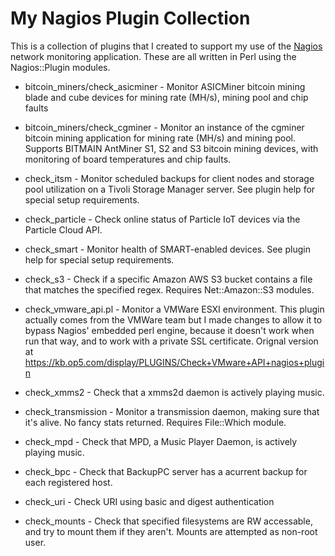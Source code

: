 My Nagios Plugin Collection
===========================

This is a collection of plugins that I created to support my use of the [Nagios](http://www.nagios.com) network monitoring application.  These are all written in Perl using the Nagios::Plugin modules.

+ bitcoin_miners/check_asicminer - Monitor ASICMiner bitcoin mining blade and cube devices for mining rate (MH/s), mining pool and chip faults

+ bitcoin_miners/check_cgminer - Monitor an instance of the cgminer bitcoin mining application for mining rate (MH/s) and mining pool.  Supports BITMAIN AntMiner S1, S2 and S3 bitcoin mining devices, with monitoring of board temperatures and chip faults.

+ check_itsm - Monitor scheduled backups for client nodes and storage pool utilization on a Tivoli Storage Manager server.  See plugin help for special setup requirements.

+ check_particle - Check online status of Particle IoT devices via the Particle Cloud API.

+ check_smart - Monitor health of SMART-enabled devices.  See plugin help for special setup requirements.

+ check_s3 - Check if a specific Amazon AWS S3 bucket contains a file that matches the specified regex.  Requires Net::Amazon::S3 modules.

+ check_vmware_api.pl - Monitor a VMWare ESXI environment.  This plugin actually comes from the VMWare team but I made changes to allow it to bypass Nagios' embedded perl engine, because it doesn't work when run that way, and to work with a private SSL certificate. Orignal version at https://kb.op5.com/display/PLUGINS/Check+VMware+API+nagios+plugin

+ check_xmms2 - Check that a xmms2d daemon is actively playing music.

+ check_transmission - Monitor a transmission daemon, making sure that it's alive.  No fancy stats returned.  Requires File::Which module.

+ check_mpd - Check that MPD, a Music Player Daemon, is actively playing music.

+ check_bpc - Check that BackupPC server has a acurrent backup for each registered host.

+ check_uri - Check URI using basic and digest authentication

+ check_mounts - Check that specified filesystems are RW accessable, and try to mount them if they aren't.  Mounts are attempted as non-root user.
